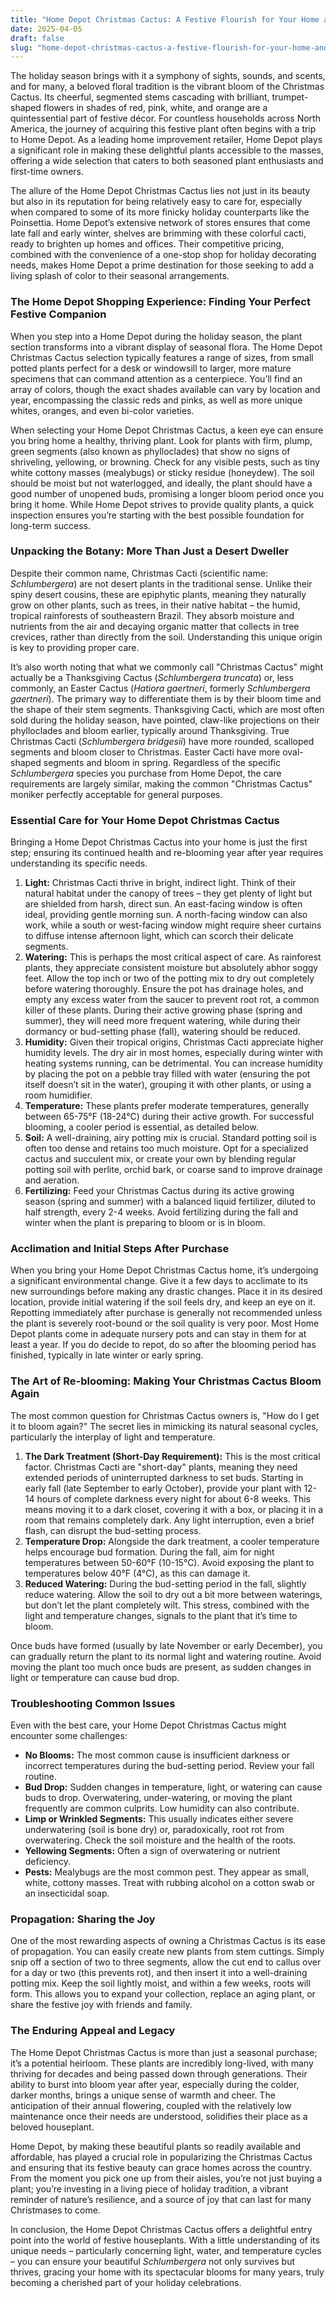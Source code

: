 ```yaml
---
title: "Home Depot Christmas Cactus: A Festive Flourish for Your Home and How to Make It Thrive Year After Year"
date: 2025-04-05
draft: false
slug: "home-depot-christmas-cactus-a-festive-flourish-for-your-home-and-how-to-make-it-thrive-year-after-year" 
---
```


The holiday season brings with it a symphony of sights, sounds, and scents, and for many, a beloved floral tradition is the vibrant bloom of the Christmas Cactus. Its cheerful, segmented stems cascading with brilliant, trumpet-shaped flowers in shades of red, pink, white, and orange are a quintessential part of festive décor. For countless households across North America, the journey of acquiring this festive plant often begins with a trip to Home Depot. As a leading home improvement retailer, Home Depot plays a significant role in making these delightful plants accessible to the masses, offering a wide selection that caters to both seasoned plant enthusiasts and first-time owners.

The allure of the Home Depot Christmas Cactus lies not just in its beauty but also in its reputation for being relatively easy to care for, especially when compared to some of its more finicky holiday counterparts like the Poinsettia. Home Depot’s extensive network of stores ensures that come late fall and early winter, shelves are brimming with these colorful cacti, ready to brighten up homes and offices. Their competitive pricing, combined with the convenience of a one-stop shop for holiday decorating needs, makes Home Depot a prime destination for those seeking to add a living splash of color to their seasonal arrangements.

### The Home Depot Shopping Experience: Finding Your Perfect Festive Companion

When you step into a Home Depot during the holiday season, the plant section transforms into a vibrant display of seasonal flora. The Home Depot Christmas Cactus selection typically features a range of sizes, from small potted plants perfect for a desk or windowsill to larger, more mature specimens that can command attention as a centerpiece. You’ll find an array of colors, though the exact shades available can vary by location and year, encompassing the classic reds and pinks, as well as more unique whites, oranges, and even bi-color varieties.

When selecting your Home Depot Christmas Cactus, a keen eye can ensure you bring home a healthy, thriving plant. Look for plants with firm, plump, green segments (also known as phylloclades) that show no signs of shriveling, yellowing, or browning. Check for any visible pests, such as tiny white cottony masses (mealybugs) or sticky residue (honeydew). The soil should be moist but not waterlogged, and ideally, the plant should have a good number of unopened buds, promising a longer bloom period once you bring it home. While Home Depot strives to provide quality plants, a quick inspection ensures you’re starting with the best possible foundation for long-term success.

### Unpacking the Botany: More Than Just a Desert Dweller

Despite their common name, Christmas Cacti (scientific name: *Schlumbergera*) are not desert plants in the traditional sense. Unlike their spiny desert cousins, these are epiphytic plants, meaning they naturally grow on other plants, such as trees, in their native habitat – the humid, tropical rainforests of southeastern Brazil. They absorb moisture and nutrients from the air and decaying organic matter that collects in tree crevices, rather than directly from the soil. Understanding this unique origin is key to providing proper care.

It’s also worth noting that what we commonly call "Christmas Cactus" might actually be a Thanksgiving Cactus (*Schlumbergera truncata*) or, less commonly, an Easter Cactus (*Hatiora gaertneri*, formerly *Schlumbergera gaertneri*). The primary way to differentiate them is by their bloom time and the shape of their stem segments. Thanksgiving Cacti, which are most often sold during the holiday season, have pointed, claw-like projections on their phylloclades and bloom earlier, typically around Thanksgiving. True Christmas Cacti (*Schlumbergera bridgesii*) have more rounded, scalloped segments and bloom closer to Christmas. Easter Cacti have more oval-shaped segments and bloom in spring. Regardless of the specific *Schlumbergera* species you purchase from Home Depot, the care requirements are largely similar, making the common "Christmas Cactus" moniker perfectly acceptable for general purposes.

### Essential Care for Your Home Depot Christmas Cactus

Bringing a Home Depot Christmas Cactus into your home is just the first step; ensuring its continued health and re-blooming year after year requires understanding its specific needs.

1. **Light:** Christmas Cacti thrive in bright, indirect light. Think of their natural habitat under the canopy of trees – they get plenty of light but are shielded from harsh, direct sun. An east-facing window is often ideal, providing gentle morning sun. A north-facing window can also work, while a south or west-facing window might require sheer curtains to diffuse intense afternoon light, which can scorch their delicate segments.
2. **Watering:** This is perhaps the most critical aspect of care. As rainforest plants, they appreciate consistent moisture but absolutely abhor soggy feet. Allow the top inch or two of the potting mix to dry out completely before watering thoroughly. Ensure the pot has drainage holes, and empty any excess water from the saucer to prevent root rot, a common killer of these plants. During their active growing phase (spring and summer), they will need more frequent watering, while during their dormancy or bud-setting phase (fall), watering should be reduced.
3. **Humidity:** Given their tropical origins, Christmas Cacti appreciate higher humidity levels. The dry air in most homes, especially during winter with heating systems running, can be detrimental. You can increase humidity by placing the pot on a pebble tray filled with water (ensuring the pot itself doesn’t sit in the water), grouping it with other plants, or using a room humidifier.
4. **Temperature:** These plants prefer moderate temperatures, generally between 65-75°F (18-24°C) during their active growth. For successful blooming, a cooler period is essential, as detailed below.
5. **Soil:** A well-draining, airy potting mix is crucial. Standard potting soil is often too dense and retains too much moisture. Opt for a specialized cactus and succulent mix, or create your own by blending regular potting soil with perlite, orchid bark, or coarse sand to improve drainage and aeration.
6. **Fertilizing:** Feed your Christmas Cactus during its active growing season (spring and summer) with a balanced liquid fertilizer, diluted to half strength, every 2-4 weeks. Avoid fertilizing during the fall and winter when the plant is preparing to bloom or is in bloom.

### Acclimation and Initial Steps After Purchase

When you bring your Home Depot Christmas Cactus home, it’s undergoing a significant environmental change. Give it a few days to acclimate to its new surroundings before making any drastic changes. Place it in its desired location, provide initial watering if the soil feels dry, and keep an eye on it. Repotting immediately after purchase is generally not recommended unless the plant is severely root-bound or the soil quality is very poor. Most Home Depot plants come in adequate nursery pots and can stay in them for at least a year. If you do decide to repot, do so after the blooming period has finished, typically in late winter or early spring.

### The Art of Re-blooming: Making Your Christmas Cactus Bloom Again

The most common question for Christmas Cactus owners is, "How do I get it to bloom again?" The secret lies in mimicking its natural seasonal cycles, particularly the interplay of light and temperature.

1. **The Dark Treatment (Short-Day Requirement):** This is the most critical factor. Christmas Cacti are "short-day" plants, meaning they need extended periods of uninterrupted darkness to set buds. Starting in early fall (late September to early October), provide your plant with 12-14 hours of complete darkness every night for about 6-8 weeks. This means moving it to a dark closet, covering it with a box, or placing it in a room that remains completely dark. Any light interruption, even a brief flash, can disrupt the bud-setting process.
2. **Temperature Drop:** Alongside the dark treatment, a cooler temperature helps encourage bud formation. During the fall, aim for night temperatures between 50-60°F (10-15°C). Avoid exposing the plant to temperatures below 40°F (4°C), as this can damage it.
3. **Reduced Watering:** During the bud-setting period in the fall, slightly reduce watering. Allow the soil to dry out a bit more between waterings, but don’t let the plant completely wilt. This stress, combined with the light and temperature changes, signals to the plant that it’s time to bloom.

Once buds have formed (usually by late November or early December), you can gradually return the plant to its normal light and watering routine. Avoid moving the plant too much once buds are present, as sudden changes in light or temperature can cause bud drop.

### Troubleshooting Common Issues

Even with the best care, your Home Depot Christmas Cactus might encounter some challenges:

* **No Blooms:** The most common cause is insufficient darkness or incorrect temperatures during the bud-setting period. Review your fall routine.
* **Bud Drop:** Sudden changes in temperature, light, or watering can cause buds to drop. Overwatering, under-watering, or moving the plant frequently are common culprits. Low humidity can also contribute.
* **Limp or Wrinkled Segments:** This usually indicates either severe underwatering (soil is bone dry) or, paradoxically, root rot from overwatering. Check the soil moisture and the health of the roots.
* **Yellowing Segments:** Often a sign of overwatering or nutrient deficiency.
* **Pests:** Mealybugs are the most common pest. They appear as small, white, cottony masses. Treat with rubbing alcohol on a cotton swab or an insecticidal soap.

### Propagation: Sharing the Joy

One of the most rewarding aspects of owning a Christmas Cactus is its ease of propagation. You can easily create new plants from stem cuttings. Simply snip off a section of two to three segments, allow the cut end to callus over for a day or two (this prevents rot), and then insert it into a well-draining potting mix. Keep the soil lightly moist, and within a few weeks, roots will form. This allows you to expand your collection, replace an aging plant, or share the festive joy with friends and family.

### The Enduring Appeal and Legacy

The Home Depot Christmas Cactus is more than just a seasonal purchase; it’s a potential heirloom. These plants are incredibly long-lived, with many thriving for decades and being passed down through generations. Their ability to burst into bloom year after year, especially during the colder, darker months, brings a unique sense of warmth and cheer. The anticipation of their annual flowering, coupled with the relatively low maintenance once their needs are understood, solidifies their place as a beloved houseplant.

Home Depot, by making these beautiful plants so readily available and affordable, has played a crucial role in popularizing the Christmas Cactus and ensuring that its festive beauty can grace homes across the country. From the moment you pick one up from their aisles, you’re not just buying a plant; you’re investing in a living piece of holiday tradition, a vibrant reminder of nature’s resilience, and a source of joy that can last for many Christmases to come.

In conclusion, the Home Depot Christmas Cactus offers a delightful entry point into the world of festive houseplants. With a little understanding of its unique needs – particularly concerning light, water, and temperature cycles – you can ensure your beautiful *Schlumbergera* not only survives but thrives, gracing your home with its spectacular blooms for many years, truly becoming a cherished part of your holiday celebrations.